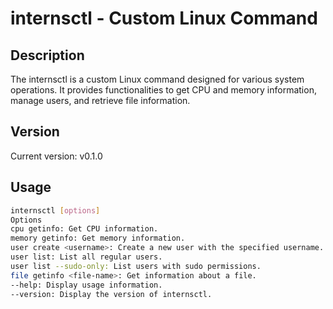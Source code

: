 # internsctl - Custom Linux Command

## Description

The internsctl is a custom Linux command designed for various system operations. It provides functionalities to get CPU and memory information, manage users, and retrieve file information.

## Version

Current version: v0.1.0

## Usage

```bash
internsctl [options]
Options
cpu getinfo: Get CPU information.
memory getinfo: Get memory information.
user create <username>: Create a new user with the specified username.
user list: List all regular users.
user list --sudo-only: List users with sudo permissions.
file getinfo <file-name>: Get information about a file.
--help: Display usage information.
--version: Display the version of internsctl.
